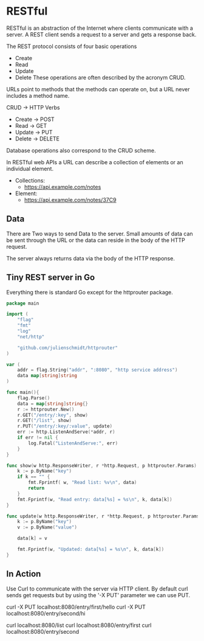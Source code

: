 
# RESTful

RESTful is an abstraction of the Internet where clients communicate with a server. A REST client sends a request to a server and gets a
response back.

The REST protocol consists of four basic operations
- Create
- Read
- Update
- Delete
These operations are often described by the acronym CRUD.

URLs point to methods that the methods can operate on, but a URL never includes a method name.

CRUD -> HTTP Verbs
- Create -> POST
- Read -> GET
- Update -> PUT
- Delete -> DELETE 

Database operations also correspond to the CRUD scheme.

In RESTful web APIs a URL can describe a collection of elements or an individual element.
- Collections:
    - https://api.example.com/notes
- Element:
    - https://api.example.com/notes/37C9


## Data
There are Two ways to send Data to the server. Small amounts of data can be sent through the URL or the data can reside in the body of the
HTTP request.

The server always returns data via the body of the HTTP response.


## Tiny REST server in Go

Everything there is standard Go except for the httprouter package.

```Go
package main

import (
    "flag"
    "fmt"
    "log"
    "net/http"

    "github.com/julienschmidt/httprouter"
)

var (
    addr = flag.String("addr", ":8080", "http service address")
    data map[string]string
)

func main(){
    flag.Parse()
    data = map[string]string{}
    r := httprouter.New()
    r.GET("/entry/:key", show)
    r.GET("/list", show)
    r.PUT("/entry/:key/:value", update)
    err := http.ListenAndServe(*addr, r)
    if err != nil {
        log.Fatal("ListenAndServe:", err)
    }
}

func show(w http.ResponseWriter, r *http.Request, p httprouter.Params) {
    k := p.ByName("key")
    if k == "" {
        fmt.Fprintf( w, "Read list: %v\n", data)
        return
    }
    fmt.Fprintf(w, "Read entry: data[%s] = %s\n", k, data[k])
}

func update(w http.ResponseWriter, r *http.Request, p httprouter.Params) {
    k := p.ByName("key")
    v := p.ByName("value")

    data[k] = v

    fmt.Fprintf(w, "Updated: data[%s] = %s\n", k, data[k])
}
```

## In Action
Use Curl to communicate with the server via HTTP client. By default curl sends get requests but by using the '-X PUT' parameter we can use
PUT.

curl -X PUT localhost:8080/entry/first/hello
curl -X PUT localhost:8080/entry/second/hi

curl localhost:8080/list
curl localhost:8080/entry/first
curl localhost:8080/entry/second









